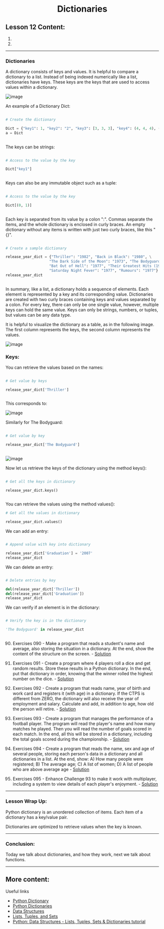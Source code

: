 <div align="center">
  
# Dictionaries

</div>

## Lesson 12 Content:
1. []()
2. []()

---

### Dictionaries


A dictionary consists of keys and values. It is helpful to compare a dictionary to a list. Instead of being indexed numerically like a list, dictionaries have keys. These keys are the keys that are used to access values within a dictionary.

![image](https://user-images.githubusercontent.com/64812097/160974726-aeb91fcd-3d8e-4cef-92f2-2c3a03699642.png)

An example of a Dictionary Dict:

```python
   
# Create the dictionary

Dict = {"key1": 1, "key2": "2", "key3": [3, 3, 3], "key4": (4, 4, 4), ('key5'): 5, (0, 1): 6}
a = Dict
    
```

The keys can be strings:

```python
   
# Access to the value by the key

Dict["key1"]
    
```

Keys can also be any immutable object such as a tuple:

```python
   
# Access to the value by the key

Dict[(0, 1)]
    
```
   
Each key is separated from its value by a colon ":". Commas separate the items, and the whole dictionary is enclosed in curly braces. An empty dictionary without any items is written with just two curly braces, like this "{}".
    
```python
   
# Create a sample dictionary

release_year_dict = {"Thriller": "1982", "Back in Black": "1980", \
                    "The Dark Side of the Moon": "1973", "The Bodyguard": "1992", \
                    "Bat Out of Hell": "1977", "Their Greatest Hits (1971-1975)": "1976", \
                    "Saturday Night Fever": "1977", "Rumours": "1977"}
release_year_dict
    
```

In summary, like a list, a dictionary holds a sequence of elements. Each element is represented by a key and its corresponding value. Dictionaries are created with two curly braces containing keys and values separated by a colon. For every key, there can only be one single value, however, multiple keys can hold the same value. Keys can only be strings, numbers, or tuples, but values can be any data type.

It is helpful to visualize the dictionary as a table, as in the following image. The first column represents the keys, the second column represents the values.

![image](https://user-images.githubusercontent.com/64812097/160975373-5059bf2f-f09f-4cc1-804e-fa8d2649277a.png)

### Keys:

You can retrieve the values based on the names:

```python
   
# Get value by keys

release_year_dict['Thriller'] 
    
```

This corresponds to:

![image](https://user-images.githubusercontent.com/64812097/160975456-c53b61c9-b908-4bfb-9a26-a41c14821cc8.png)

Similarly for The Bodyguard:

```python
   
# Get value by key

release_year_dict['The Bodyguard'] 
    
```

![image](https://user-images.githubusercontent.com/64812097/160975505-ee08e3c1-0573-4d45-aab1-9545916a30d8.png)

Now let us retrieve the keys of the dictionary using the method keys():

```python
   
# Get all the keys in dictionary

release_year_dict.keys() 
    
```

You can retrieve the values using the method values():

```python
# Get all the values in dictionary

release_year_dict.values()

```


We can add an entry:

```python

# Append value with key into dictionary

release_year_dict['Graduation'] = '2007'
release_year_dict

```

We can delete an entry:

```python

# Delete entries by key

del(release_year_dict['Thriller'])
del(release_year_dict['Graduation'])
release_year_dict

```

We can verify if an element is in the dictionary:

```python

# Verify the key is in the dictionary

'The Bodyguard' in release_year_dict

```

##

90. Exercises 090 - Make a program that reads a student's name and average, also storing the situation in a dictionary. At the end, show the content of the structure on the screen. - [Solution](https://github.com/marcoshsq/Python_Crash_Course/blob/main/01_Python_Crash_Course/03_Compound_Structures/12_Dictionaries/ex090.py)

91. Exercises 091 - Create a program where 4 players roll a dice and get random results. Store these results in a Python dictionary. In the end, put that dictionary in order, knowing that the winner rolled the highest number on the dice. - [Solution](https://github.com/marcoshsq/Python_Crash_Course/blob/main/01_Python_Crash_Course/03_Compound_Structures/12_Dictionaries/ex091.py)

92. Exercises 092 - Create a program that reads name, year of birth and work card and registers it (with age) in a dictionary. If the CTPS is different from ZERO, the dictionary will also receive the year of employment and salary. Calculate and add, in addition to age, how old the person will retire. - [Solution](https://github.com/marcoshsq/Python_Crash_Course/blob/main/01_Python_Crash_Course/03_Compound_Structures/12_Dictionaries/ex092.py)

93. Exercises 093 - Create a program that manages the performance of a football player. The program will read the player's name and how many matches he played. Then you will read the number of goals scored in each match. In the end, all this will be stored in a dictionary, including the total goals scored during the championship. - [Solution](https://github.com/marcoshsq/Python_Crash_Course/blob/main/01_Python_Crash_Course/03_Compound_Structures/12_Dictionaries/ex093.py)

94. Exercises 094 - Create a program that reads the name, sex and age of several people, storing each person's data in a dictionary and all dictionaries in a list. At the end, show: A) How many people were registered; B) The average age; C) A list of women; D) A list of people who are above average age - [Solution](https://github.com/marcoshsq/Python_Crash_Course/blob/main/01_Python_Crash_Course/03_Compound_Structures/12_Dictionaries/ex094.py)

95. Exercises 095 - Enhance Challenge 93 to make it work with multiplayer,  including a system to view details of each player's enjoyment. - [Solution](https://github.com/marcoshsq/Python_Crash_Course/blob/main/01_Python_Crash_Course/03_Compound_Structures/12_Dictionaries/ex095.py)

---

### Lesson Wrap Up:

Python dictionary is an unordered collection of items. Each item of a dictionary has a key/value pair.

Dictionaries are optimized to retrieve values when the key is known.

---
      
### Conclusion:

Today we talk about dictionaries, and how they work, next we talk about functions.

---

## More content:

Useful links

- [Python Dictionary](https://www.programiz.com/python-programming/dictionary)
- [Python Dictionaries](https://www.w3schools.com/python/python_dictionaries.asp)
- [Data Structures](https://docs.python.org/3/tutorial/datastructures.html)
- [Lists, Tuples, and Sets](https://www.youtube.com/watch?v=W8KRzm-HUcc)
- [Python: Data Structures - Lists, Tuples, Sets & Dictionaries tutorial](https://www.youtube.com/watch?v=R-HLU9Fl5ug)
